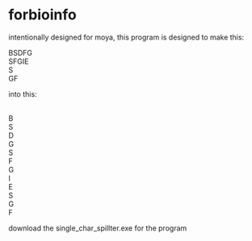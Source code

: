 # forbioinfo

intentionally designed for moya,
this program is designed to make this:

BSDFG
<br>SFGIE
<br>S
<br>GF

into this:

<br>B
<br>S
<br>D
<br>G
<br>S
<br>F
<br>G
<br>I
<br>E
<br>S
<br>G
<br>F

download the single_char_spillter.exe for the program
